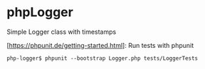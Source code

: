 # phpLogger
Simple Logger class with timestamps

[https://phpunit.de/getting-started.html]: Run tests with phpunit

    php-logger$ phpunit --bootstrap Logger.php tests/LoggerTests